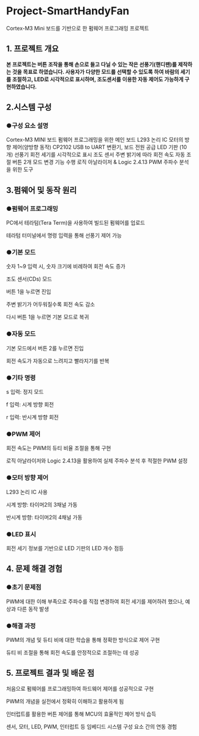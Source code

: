 # Project-SmartHandyFan
Cortex-M3 Mini 보드를 기반으로 한 펌웨어 프로그래밍 프로젝트


## 1. 프로젝트 개요
**본 프로젝트는 버튼 조작을 통해 손으로 들고 다닐 수 있는 작은 선풍기(핸디팬)를 제작하는 것을 목표로 하였습니다. 사용자가 다양한 모드를 선택할 수 있도록 하여 바람의 세기를 조절하고, LED로 시각적으로 표시하며, 조도센서를 이용한 자동 제어도 가능하게 구현하였습니다.**

## 2.시스템 구성

### ●구성 요소	설명
Cortex-M3 MINI 보드	펌웨어 프로그래밍을 위한 메인 보드
L293 논리 IC	모터의 방향 제어(양방향 동작)
CP2102	USB to UART 변환기, 보드 전원 공급
LED 기판 (10개)	선풍기 회전 세기를 시각적으로 표시
조도 센서	주변 밝기에 따라 회전 속도 자동 조절
버튼 2개	모드 변경 기능 수행
로직 아날라이저 & Logic 2.4.13	PWM 주파수 분석을 위한 도구

## 3.펌웨어 및 동작 원리
### ●펌웨어 프로그래밍

PC에서 테라텀(Tera Term)을 사용하여 빌드된 펌웨어를 업로드

테라텀 터미널에서 명령 입력을 통해 선풍기 제어 가능

### ●기본 모드

숫자 1~9 입력 시, 숫자 크기에 비례하여 회전 속도 증가

조도 센서(CDs) 모드

버튼 1을 누르면 진입

주변 밝기가 어두워질수록 회전 속도 감소

다시 버튼 1을 누르면 기본 모드로 복귀

### ●자동 모드

기본 모드에서 버튼 2를 누르면 진입

회전 속도가 자동으로 느려지고 빨라지기를 반복

### ●기타 명령

s 입력: 정지 모드

f 입력: 시계 방향 회전

r 입력: 반시계 방향 회전

### ●PWM 제어

회전 속도는 PWM의 듀티 비율 조절을 통해 구현

로직 아날라이저와 Logic 2.4.13을 활용하여 실제 주파수 분석 후 적절한 PWM 설정

### ●모터 방향 제어

L293 논리 IC 사용

시계 방향: 타이머2의 3채널 가동

반시계 방향: 타이머2의 4채널 가동

### ●LED 표시

회전 세기 정보를 기반으로 LED 기판의 LED 개수 점등

## 4. 문제 해결 경험
### ●초기 문제점

PWM에 대한 이해 부족으로 주파수를 직접 변경하여 회전 세기를 제어하려 했으나, 예상과 다른 동작 발생

### ●해결 과정

PWM의 개념 및 듀티 비에 대한 학습을 통해 정확한 방식으로 제어 구현

듀티 비 조절을 통해 회전 속도를 안정적으로 조절하는 데 성공

## 5. 프로젝트 결과 및 배운 점
처음으로 펌웨어를 프로그래밍하여 하드웨어 제어를 성공적으로 구현

PWM의 개념을 실전에서 정확히 이해하고 활용하게 됨

인터럽트를 활용한 버튼 제어를 통해 MCU의 효율적인 제어 방식 습득

센서, 모터, LED, PWM, 인터럽트 등 임베디드 시스템 구성 요소 간의 연동 경험
